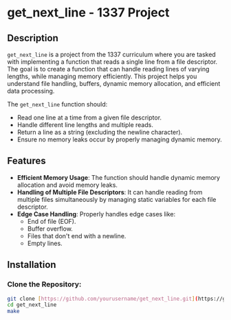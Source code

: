 # get_next_line - 1337 Project

## Description
`get_next_line` is a project from the 1337 curriculum where you are tasked with implementing a function that reads a single line from a file descriptor. The goal is to create a function that can handle reading lines of varying lengths, while managing memory efficiently. This project helps you understand file handling, buffers, dynamic memory allocation, and efficient data processing.

The `get_next_line` function should:
- Read one line at a time from a given file descriptor.
- Handle different line lengths and multiple reads.
- Return a line as a string (excluding the newline character).
- Ensure no memory leaks occur by properly managing dynamic memory.

## Features
- **Efficient Memory Usage**: The function should handle dynamic memory allocation and avoid memory leaks.
- **Handling of Multiple File Descriptors**: It can handle reading from multiple files simultaneously by managing static variables for each file descriptor.
- **Edge Case Handling**: Properly handles edge cases like:
  - End of file (EOF).
  - Buffer overflow.
  - Files that don't end with a newline.
  - Empty lines.
  
## Installation

### Clone the Repository:
```bash
git clone [https://github.com/yourusername/get_next_line.git](https://github.com/haghouli/get_next_line.git)
cd get_next_line
make
